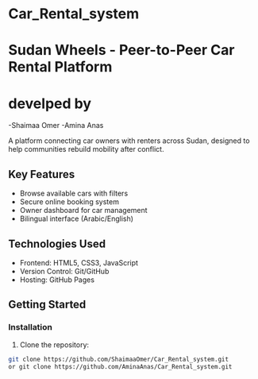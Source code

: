 # Car_Rental_system
#  Sudan Wheels - Peer-to-Peer Car Rental Platform
# develped by
-Shaimaa Omer
-Amina Anas

A platform connecting car owners with renters across Sudan, designed to help communities rebuild mobility after conflict.

##  Key Features
- Browse available cars with filters
- Secure online booking system
- Owner dashboard for car management
- Bilingual interface (Arabic/English)

##  Technologies Used
- Frontend: HTML5, CSS3, JavaScript
- Version Control: Git/GitHub
- Hosting: GitHub Pages

##  Getting Started

### Installation
1. Clone the repository:
```bash
git clone https://github.com/ShaimaaOmer/Car_Rental_system.git
or git clone https://github.com/AminaAnas/Car_Rental_system.git
